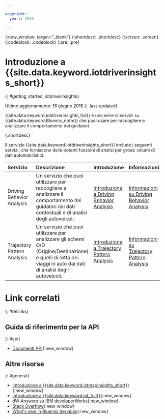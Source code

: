 ```yaml
---

copyright:
  years: 2016

---
```


{:new_window: target="_blank"}
{:shortdesc: .shortdesc}
{:screen: .screen}
{:codeblock: .codeblock}
{:pre: .pre}

# Introduzione a {{site.data.keyword.iotdriverinsights_short}}
{: #getting_started_iotdriverinsights}

Ultimo aggiornamento: 16 giugno 2016
{: .last-updated}

{{site.data.keyword.iotdriverinsights_full}} è una serie di servizi su {{site.data.keyword.Bluemix_notm}} che puoi usare per raccogliere e analizzare il comportamento dei guidatori.

{:shortdesc}


Il servizio {{site.data.keyword.iotdriverinsights_short}} include i seguenti servizi, che forniscono delle potenti funzioni di analisi per grossi volumi di dati automobilistici. 

|Servizio|Descrizione|Introduzione|Informazioni|
|:---|:---|:---|:---|
|Driving Behavior Analysis|Un servizio che puoi utilizzare per raccogliere e analizzare il comportamento dei guidatori dai dati contestuali e di analisi degli autoveicoli. | [Introduzione a Driving Behavior Analysis](./drb_index.html)|[Informazioni su Driving Behavior Analysis](drb_iotdriverinsights_overview.html)|
|Trajectory Pattern Analysis|Un servizio che puoi utilizzare per analizzare gli schemi O/D (Origine/Destinazione) e quelli di rotta dei viaggi in auto dai dati di analisi degli autoveicoli. | [Introduzione a Trajectory Pattern Analysis](./tp_index.html)|[Informazioni su Trajectory Pattern Analysis](tp_iotdriverinsights_overview.html)|


# Link correlati
{: #rellinks}

## Guida di riferimento per la API
{: #api}

* [Documenti API](http://ibm.biz/IoTDriverBehavior_APIdoc){:new_window}

## Altre risorse
{: #general}

* [Introduzione a {{site.data.keyword.iotmapinsights_short}}](../IotMapInsights/index.html){:new_window}
* [Introduzione a {{site.data.keyword.iot_full}}](https://www.ng.bluemix.net/docs/services/IoT/index.html){:new_window}
* [dW Answers su IBM developerWorks](https://developer.ibm.com/answers/topics/iot-driver-behavior){:new_window}
* [Stack Overflow](http://stackoverflow.com/questions/tagged/iot-driver-behavior){:new_window}
* [What's new in Bluemix Services](http://www.ng.bluemix.net/docs/whatsnew/index.html#services_category){:new_window}
